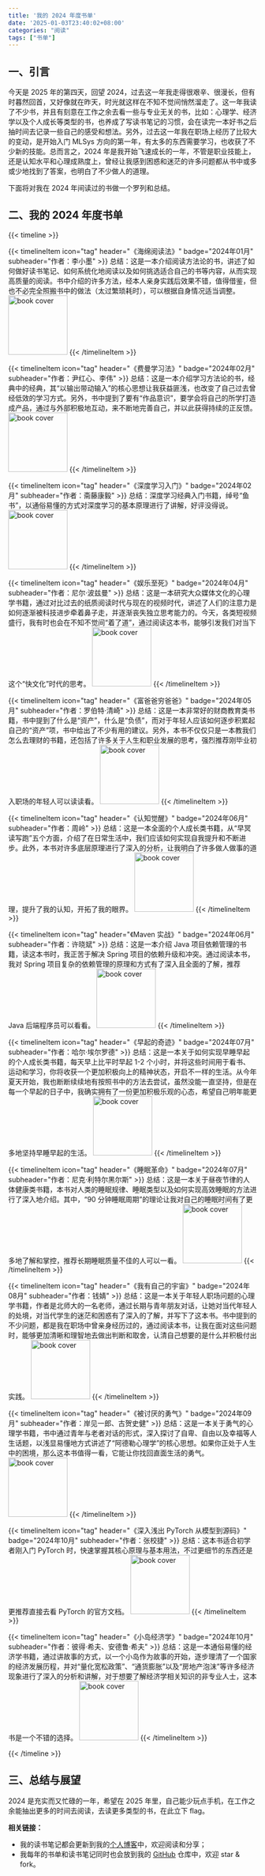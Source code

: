 ```yaml
---
title: '我的 2024 年度书单'
date: '2025-01-03T23:40:02+08:00'
categories: "阅读"
tags: ["书单"]
---
```


## 一、引言

今天是 2025 年的第四天，回望 2024，过去这一年我走得很艰辛、很漫长，但有时暮然回首，又好像就在昨天，时光就这样在不知不觉间悄然溜走了。这一年我读了不少书，并且有刻意在工作之余去看一些与专业无关的书，比如：心理学、经济学以及个人成长等类型的书，也养成了写读书笔记的习惯，会在读完一本好书之后抽时间去记录一些自己的感受和想法。另外，过去这一年我在职场上经历了比较大的变动，是开始入门 MLSys 方向的第一年，有太多的东西需要学习，也收获了不少新的技能。总而言之，2024 年是我开始飞速成长的一年，不管是职业技能上，还是认知水平和心理成熟度上，曾经让我感到困惑和迷茫的许多问题都从书中或多或少地找到了答案，也明白了不少做人的道理。

下面将对我在 2024 年间读过的书做一个罗列和总结。

## 二、我的 2024 年度书单

{{< timeline >}}

{{< timelineItem icon="tag" header="《海绵阅读法》" badge="2024年01月" subheader="作者：李小墨" >}}
总结：这是一本介绍阅读方法论的书，讲述了如何做好读书笔记、如何系统化地阅读以及如何挑选适合自己的书等内容，从而实现高质量的阅读。书中介绍的许多方法，经本人亲身实践后效果不错，值得借鉴，但也不必完全照搬书中的做法（太过繁琐耗时），可以根据自身情况适当调整。
<img src="./images/海绵阅读法.jpg" width="120" alt="book cover">
{{< /timelineItem >}}

{{< timelineItem icon="tag" header="《费曼学习法》" badge="2024年02月" subheader="作者：尹红心、李伟" >}}
总结：这是一本介绍学习方法论的书，经典中的经典，其“以输出带动输入”的核心思想让我获益匪浅，也改变了自己过去曾经低效的学习方式。另外，书中提到了要有“作品意识”，要学会将自己的所学打造成产品，通过与外部积极地互动，来不断地完善自己，并以此获得持续的正反馈。
<img src="./images/费曼学习法.jpg" width="120" alt="book cover">
{{< /timelineItem >}}

{{< timelineItem icon="tag" header="《深度学习入门》" badge="2024年02月" subheader="作者：斋藤康毅" >}}
总结：深度学习经典入门书籍，绰号“鱼书”，以通俗易懂的方式对深度学习的基本原理进行了讲解，好评没得说。
<img src="./images/深度学习入门.jpg" width="120" alt="book cover">
{{< /timelineItem >}}

{{< timelineItem icon="tag" header="《娱乐至死》" badge="2024年04月" subheader="作者：尼尔·波兹曼" >}}
总结：这是一本研究大众媒体文化的心理学书籍，通过对比过去的纸质阅读时代与现在的视频时代，讲述了人们的注意力是如何逐渐被科技进步牵着鼻子走，并逐渐丧失独立思考能力的。今天，各类短视频盛行，我有时也会在不知不觉间“着了道”，通过阅读这本书，能够引发我们对当下这个“快文化”时代的思考。
<img src="./images/娱乐至死.jpg" width="120" alt="book cover">
{{< /timelineItem >}}

{{< timelineItem icon="tag" header="《富爸爸穷爸爸》" badge="2024年05月" subheader="作者：罗伯特·清崎" >}}
总结：这是一本非常好的财商教育类书籍，书中提到了什么是“资产”，什么是“负债”，而对于年轻人应该如何逐步积累起自己的“资产”项，书中给出了不少有用的建议。另外，本书不仅仅只是一本教我们怎么去理财的书籍，还包括了许多关于人生和职业发展的思考，强烈推荐刚毕业初入职场的年轻人可以读读看。
<img src="./images/富爸爸穷爸爸.jpg" width="120" alt="book cover">
{{< /timelineItem >}}

{{< timelineItem icon="tag" header="《认知觉醒》" badge="2024年06月" subheader="作者：周岭" >}}
总结：这是一本全面的个人成长类书籍，从“早冥读写跑”五个方面，介绍了在日常生活中，我们应该如何实现自我提升和不断进步。此外，本书对许多底层原理进行了深入的分析，让我明白了许多做人做事的道理，提升了我的认知，开拓了我的眼界。
<img src="./images/认知觉醒.jpg" width="120" alt="book cover">
{{< /timelineItem >}}

{{< timelineItem icon="tag" header="《Maven 实战》" badge="2024年06月" subheader="作者：许晓斌" >}}
总结：这是一本介绍 Java 项目依赖管理的书籍，读这本书时，我正苦于解决 Spring 项目的依赖升级和冲突。通过阅读本书，我对 Spring 项目复杂的依赖管理的原理和方式有了深入且全面的了解，推荐 Java 后端程序员可以看看。
<img src="./images/Maven实战.jpg" width="120" alt="book cover">
{{< /timelineItem >}}

{{< timelineItem icon="tag" header="《早起的奇迹》" badge="2024年07月" subheader="作者：哈尔·埃尔罗德" >}}
总结：这是一本关于如何实现早睡早起的个人成长类书籍，每天早上比平时早起 1-2 个小时，并将这些时间用于看书、运动和学习，你将收获一个更加积极向上的精神状态，开启不一样的生活。从今年夏天开始，我也断断续续地有按照书中的方法去尝试，虽然没能一直坚持，但是在每一个早起的日子中，我确实拥有了一份更加积极乐观的心态，希望自己明年能更多地坚持早睡早起的生活。
<img src="./images/早起的奇迹.jpg" width="120" alt="book cover">
{{< /timelineItem >}}

{{< timelineItem icon="tag" header="《睡眠革命》" badge="2024年07月" subheader="作者：尼克·利特尔黑尔斯" >}}
总结：这是一本关于昼夜节律的人体健康类书籍，本书对人类的睡眠规律、睡眠类型以及如何实现高效睡眠的方法进行了深入地介绍。其中，“90 分钟睡眠周期”的理论让我对自己的睡眠时间有了更多地了解和掌控，推荐长期睡眠质量不佳的人可以一看。
<img src="./images/睡眠革命.jpg" width="120" alt="book cover">
{{< /timelineItem >}}

{{< timelineItem icon="tag" header="《我有自己的宇宙》" badge="2024年08月" subheader="作者：钱婧" >}}
总结：这是一本关于年轻人职场问题的心理学书籍，作者是北师大的一名老师，通过长期与青年朋友对话，让她对当代年轻人的处境，对当代学生的迷茫和困惑有了深入的了解，并写下了这本书。书中提到的不少问题，都是我在职场中曾亲身经历过的，通过阅读本书，让我在面对这些问题时，能够更加清晰和理智地去做出判断和取舍，认清自己想要的是什么并积极付出实践。
<img src="./images/我有自己的宇宙.jpg" width="120" alt="book cover">
{{< /timelineItem >}}

{{< timelineItem icon="tag" header="《被讨厌的勇气》" badge="2024年09月" subheader="作者：岸见一郎、古贺史健" >}}
总结：这是一本关于勇气的心理学书籍，书中通过青年与老者对话的形式，深入探讨了自卑、自由以及幸福等人生话题，以浅显易懂地方式讲述了“阿德勒心理学”的核心思想。如果你正处于人生中的困境，那么这本书值得一看，它能让你找回直面生活的勇气。
<img src="./images/被讨厌的勇气.jpg" width="120" alt="book cover">
{{< /timelineItem >}}

{{< timelineItem icon="tag" header="《深入浅出 PyTorch 从模型到源码》" badge="2024年10月" subheader="作者：张校捷" >}}
总结：这本书适合初学者刚入门 PyTorch 时，快速掌握其核心原理与基本用法，不过更细节的东西还是更推荐直接去看 PyTorch 的官方文档。
<img src="./images/深入浅出PyTorch从模型到源码.png" width="120" alt="book cover">
{{< /timelineItem >}}

{{< timelineItem icon="tag" header="《小岛经济学》" badge="2024年10月" subheader="作者：彼得·希夫、安德鲁·希夫" >}}
总结：这是一本通俗易懂的经济学书籍，通过讲故事的方式，以一个小岛作为故事的开始，逐步理清了一个国家的经济发展历程，并对“量化宽松政策”、“通货膨胀”以及“房地产泡沫”等许多经济现象进行了深入的分析和讲解，对于想要了解经济学相关知识的非专业人士，这本书是一个不错的选择。
<img src="./images/小岛经济学.jpg" width="120" alt="book cover">
{{< /timelineItem >}}

{{< /timeline >}}

## 三、总结与展望

2024 是充实而又忙碌的一年，希望在 2025 年里，自己能少玩点手机，在工作之余能抽出更多的时间去阅读，去读更多类型的书，在此立下 flag。

**相关链接：**

- 我的读书笔记都会更新到我的[<u>个人博客</u>][1]中，欢迎阅读和分享；
- 我每年的书单和读书笔记同时也会放到我的 [<u>GitHub</u>][2] 仓库中，欢迎 star & fork。

[1]: https://shen-shanshan.github.io/categories/%E9%98%85%E8%AF%BB/
[2]: https://github.com/shen-shanshan/reading-makes-life-better?tab=readme-ov-file
